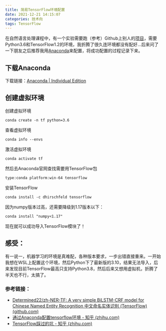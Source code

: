 ```yaml
---
title: 简易TensorFlow环境配置
date: 2021-12-21 14:15:07
categories: 技术向
tags: TensorFlow
---
```

在自然语言处理课程中，有一个实验需要跑（参考）Github上别人的[项目](https://github.com/Determined22/zh-NER-TF)，需要Python3.6和TensorFlow1.2的环境，我折腾了很久连环境都没有配好...后来问了一下朋友之后推荐我用[Anaconda](https://github.com/Determined22/zh-NER-TF)来配置，将成功配置的过程记录下来。
<!--more-->
## 下载Anaconda

下载链接：[Anaconda | Individual Edition](https://www.anaconda.com/products/individual)

## 创建虚拟环境

创建虚拟环境

`conda create -n tf python=3.6`

查看虚拟环境

`conda info --envs`

激活虚拟环境

`conda activate tf`

然后去Anaconda官网查找需要用TensorFlow包

`type:conda platform:win-64 tensorflow`

安装TensorFlow

`conda install -c dhirschfeld tensorflow`

因为numpy版本过高，还需要降级到1.17版本以下：

`conda install "numpy<1.17"`

现在就可以成功导入TensorFlow模块了！

## 感受：

有一说一，机器学习的环境是真难配，各种版本要求，一步出错直接重来。一开始我想在WSL上配置这个环境，然后Python下了最新版的3.10，结果无法导入，后来发现目前TensorFlow最高只支持Python3.8，然后后来又想用虚拟机，折腾了半天也不行，太搞了。



### 参考链接：

- [Determined22/zh-NER-TF: A very simple BiLSTM-CRF model for Chinese Named Entity Recognition 中文命名实体识别 (TensorFlow) (github.com)](https://github.com/Determined22/zh-NER-TF)
- [通过Anaconda配置tensorflow环境 - 知乎 (zhihu.com)](https://zhuanlan.zhihu.com/p/383379900)
- [TensorFlow踩过的坑 - 知乎 (zhihu.com)](https://zhuanlan.zhihu.com/p/95615208)